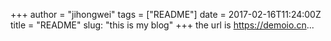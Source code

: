 +++
author = "jihongwei"
tags = ["README"]
date = 2017-02-16T11:24:00Z
title = "README"
slug: "this is my blog"
+++
the url is https://demoio.cn...
